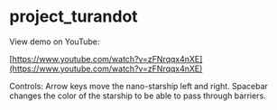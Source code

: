 # project_turandot

View demo on YouTube:

[https://www.youtube.com/watch?v=zFNrqqx4nXE](https://www.youtube.com/watch?v=zFNrqqx4nXE)

Controls:
Arrow keys move the nano-starship left and right. Spacebar changes the color of the starship to be able to pass through barriers.
